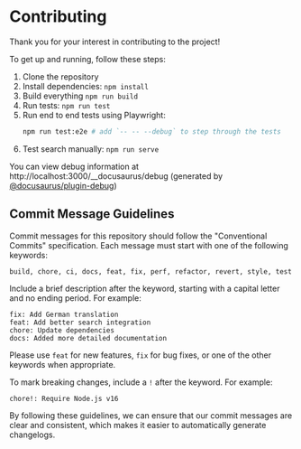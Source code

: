 # Contributing

Thank you for your interest in contributing to the project!

To get up and running, follow these steps:

1. Clone the repository
2. Install dependencies: `npm install`
3. Build everything `npm run build`
4. Run tests: `npm run test`
5. Run end to end tests using Playwright:
   ```bash
   npm run test:e2e # add `-- -- --debug` to step through the tests
   ```
6. Test search manually: `npm run serve`

You can view debug information at http://localhost:3000/\_\_docusaurus/debug (generated by [@docusaurus/plugin-debug](https://docusaurus.io/docs/api/plugins/@docusaurus/plugin-debug))

## Commit Message Guidelines

Commit messages for this repository should follow the "Conventional Commits" specification.
Each message must start with one of the following keywords:

```
build, chore, ci, docs, feat, fix, perf, refactor, revert, style, test
```

Include a brief description after the keyword, starting with a capital letter and no ending period. For example:

```
fix: Add German translation
feat: Add better search integration
chore: Update dependencies
docs: Added more detailed documentation
```

Please use `feat` for new features, `fix` for bug fixes, or one of the other keywords when appropriate.

To mark breaking changes, include a `!` after the keyword. For example:

```
chore!: Require Node.js v16
```

By following these guidelines, we can ensure that our commit messages are clear and consistent, which makes it easier to automatically generate changelogs.
